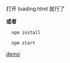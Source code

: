 打开 loading.html 就行了

**或者**

```
  npm install

  npm start
```

[demo](https://idsbllp.github.io/loading/index.html)
